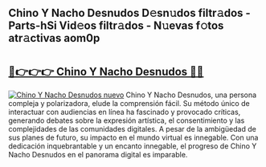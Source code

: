 ## Chino Y Nacho Desnudos D𝚎sn𝚞dos filtr𝚊dos - Parts-hSi Vid𝚎os filtr𝚊dos - N𝚞evas f𝚘tos atr𝚊ctivas aom0p

# <h2><a href="http://mb7tgn.tromn.icu/?c=Chino+Y+Nacho+Desnudos">🔗👉👉👉 Chino Y Nacho Desnudos 🔗🔗</a></h2>

[![Chino Y Nacho Desnudos nuevo](https://i.imgur.com/pEAQMta.gif)](http://mb7tgn.tromn.icu/?c=Chino+Y+Nacho+Desnudos)
Chino Y Nacho Desnudos, una persona compleja y polarizadora, elude la comprensión fácil. Su método único de interactuar con audiencias en línea ha fascinado y provocado críticas, generando debates sobre la expresión artística, el consentimiento y las complejidades de las comunidades digitales. A pesar de la ambigüedad de sus planes de futuro, su impacto en el mundo virtual es innegable. Con una dedicación inquebrantable y un encanto innegable, el progreso de Chino Y Nacho Desnudos en el panorama digital es imparable.
